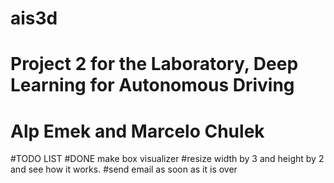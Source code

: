 # ais3d
# Project 2 for the Laboratory, Deep Learning for Autonomous Driving
# Alp Emek and Marcelo Chulek
#TODO LIST
#DONE make box visualizer
#resize width by 3 and height by 2 and see how it works.
#send email as soon as it is over
